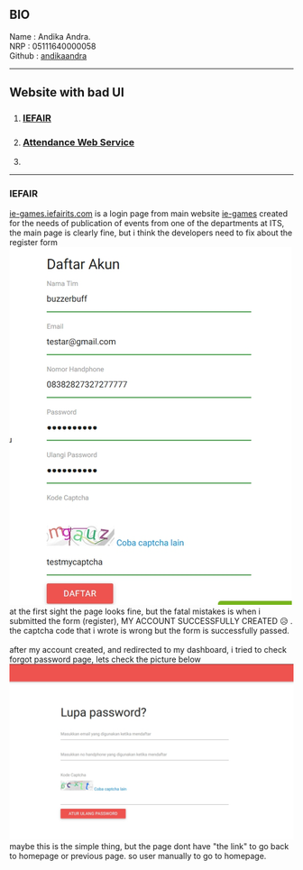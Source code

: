 ## BIO
Name : Andika Andra.<br>
NRP : 05111640000058<br>
Github : [andikaandra](https://github.com/andikaandra)

---

## Website with bad UI

1. ### [IEFAIR](http://ie-games.iefairits.com)
1. ### [Attendance Web Service](http://etc.if.its.ac.id)
1. 

---

### IEFAIR 
[ie-games.iefairits.com](http://ie-games.iefairits.com) is a login page from main website [ie-games](https://www.iefairits.com/) created for the needs of publication of events from one of the departments at ITS, the main page is clearly fine, but i think the developers need to fix about the register form
<br> ![register-page](assets/img/1549980550323.jpg) <br>
at the first sight the page looks fine, but the fatal mistakes is when i submitted the form (register), MY ACCOUNT SUCCESSFULLY CREATED :disappointed_relieved: . the captcha code that i wrote is wrong but the form is successfully passed.
<br><br>
after my account created, and redirected to my dashboard, i tried to check forgot password page, lets check the picture below
<br> ![forgot-page](assets/img/1549980850738.jpg) <br>
maybe this is the simple thing, but the page dont have "the link" to go back to homepage or previous page. so user manually to go to homepage.
